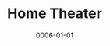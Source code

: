 ---
title: Home Theater
date: 0006-01-01
ico: mdi:speaker
color:
  title: pink
  shade: 500
hardware:
  - type: Living Room
    name: Sony › KD55X85K
    sub:
      - TV
    link: https://amazon.com/dp/B09R9NT3FT?tag=qrayg-20
  - type: Living Room
    name: Sonos › Beam
    sub:
      - Soundbar
      - Gen 2
      - Black
    link: https://amazon.com/dp/B09GPYL7BJ?tag=qrayg-20
  - type: Living Room
    name: Sonos › One SL
    sub:
      - Rear
      - Surround x2
      - White
    link: https://amazon.com/dp/B07W8ZVXWR?tag=qrayg-20
  - type: Office
    name: Sony › XBR43X800E
    sub:
      - TV
    link: https://amazon.com/dp/B01MZFJWOS?tag=qrayg-20
  - type: Office
    name: Sonos › Beam
    sub:
      - Soundbar
      - Gen 1
      - Black
    link: https://amazon.com/dp/B09GPYL7BJ?tag=qrayg-20
  - type: Office
    name: Sonos › One SL
    sub:
      - Rear
      - Surround x2
      - Black
    link: https://amazon.com/dp/B07W8ZVXWR?tag=qrayg-20
  - type: Office
    name: Sonos › Sub Mini
    sub:
      - Subwoofer
      - Black
    link: https://amazon.com/dp/B0BGJV72YM?tag=qrayg-20
  - type: Basement
    name: Sony › KDL40V4100
    sub:
      - TV
    link: https://www.crutchfield.com/S-486JN9Njsnm/p_15840V4100/Sony-KDL-40V4100.html
  - type: Basement
    name: Sonos › Playbar
    sub:
      - Soundbar
    link: https://amazon.com/dp/B00AEMGGU2?tag=qrayg-20
  - type: Basement
    name: Sonos › Play 1
    sub:
      - Rear
      - Surround x2
      - White
    link: https://amazon.com/dp/B07W8ZVXWR?tag=qrayg-20
  - type: Basement
    name: Sonos › Sub Mini
    sub:
      - Subwoofer
      - White
    link: https://amazon.com/dp/B0BGJV72YM?tag=qrayg-20
  - type: Basement
    name: Sonos › Port
    sub:
      - Component
    link: https://amazon.com/dp/B07XMDYJRZ?tag=qrayg-20
  - type: Basement
    name: Pro-Ject › T1
    sub:
      - Phono
      - Walnut
    link: https://amazon.com/dp/B07Z8NHNZZ?tag=qrayg-20
  - type: Garage
    name: Panasonic › TC-P50ST60
    sub:
      - TV
    link: https://amazon.com/dp/B00AVRJK3K?tag=qrayg-20
---